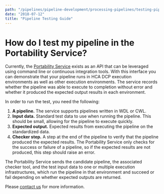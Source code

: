 ```yaml
---
path: "/pipelines/pipeline-development/processing-pipelines/testing-pipelines"
date: "2018-07-12"
title: "Pipeline Testing Guide"
---
```


# How do I test my pipeline in the Portability Service?

Currently, the [Portability Service](/pipelines/pipeline-portability) exists as an API that can be leveraged using command line or continuous integration tools. With this interface you can demonstrate that your pipeline runs in HCA DCP execution environments as well as other execution environments. The service records whether the pipeline was able to execute to completion without error and whether it produced the expected output results in each environment.

In order to run the test, you need the following:

1. **A pipeline.** The service supports pipelines written in WDL or CWL.
2. **Input data.** Standard test data to use when running the pipeline. This should be small, allowing for the pipeline to execute quickly.
3. **Expected output.** Expected results from executing the pipeline on the standardized data.
4. **Checker step.** A step at the end of the pipeline to verify that the pipeline produced the expected results. The Portability Service only checks for the success or failure of a pipeline, so if the expected results are not produced, this step should raise an error.

The Portability Service sends the candidate pipeline, the associated checker tool, and the test input data to one or multiple execution infrastructures, which run the pipeline in that environment and succeed or fail depending on whether expected outputs are returned.

Please [contact us](mailto:data-help@humancellatlas.org) for more information. 

